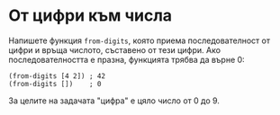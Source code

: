 # От цифри към числа

Напишете функция `from-digits`, която приема последователност от цифри и връща
числото, съставено от тези цифри. Ако последователността е празна, функцията
трябва да върне 0:

    (from-digits [4 2]) ; 42
    (from-digits [])    ; 0

За целите на задачата "цифра" е цяло число от 0 до 9.
